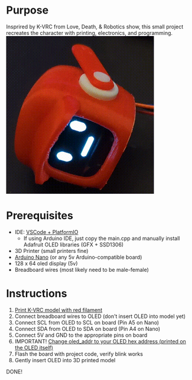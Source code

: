 # Purpose
Insprired by K-VRC from Love, Death, & Robotics show, this small project recreates the character with printing, electronics, and programming.
![K-VRC](./images/k-vrc.gif)

# Prerequisites
* IDE: [VSCode + PlatformIO](https://platformio.org/install/ide?install=vscode)
    * If using Arduino IDE, just copy the main.cpp and manually install Adafruit OLED libraries (GFX + SSD1306)
* 3D Printer (small printers fine)
* [Arduino Nano](https://store-usa.arduino.cc/products/arduino-nano?selectedStore=us) (or any 5v Arduino-compatible board)
* 128 x 64 oled display (5v)
* Breadboard wires (most likely need to be male-female)

# Instructions
1. [Print K-VRC model with red filament](https://www.thingiverse.com/thing:3506189)
2. Connect breadboard wires to OLED (don't insert OLED into model yet)
3. Connect SCL from OLED to SCL on board (Pin A5 on Nano)
4. Connect SDA from OLED to SDA on board (Pin A4 on Nano)
5. Connect 5V and GND to the appropriate pins on board
6. IMPORTANT! [Change oled_addr to your OLED hex address (printed on the OLED itself)](https://github.com/moomurrs/K-VRC-Face/blob/3859a51ba25a666491731bdbe1e416e137945167/src/main.cpp#L15)
7. Flash the board with project code, verify blink works
8. Gently insert OLED into 3D printed model

DONE!